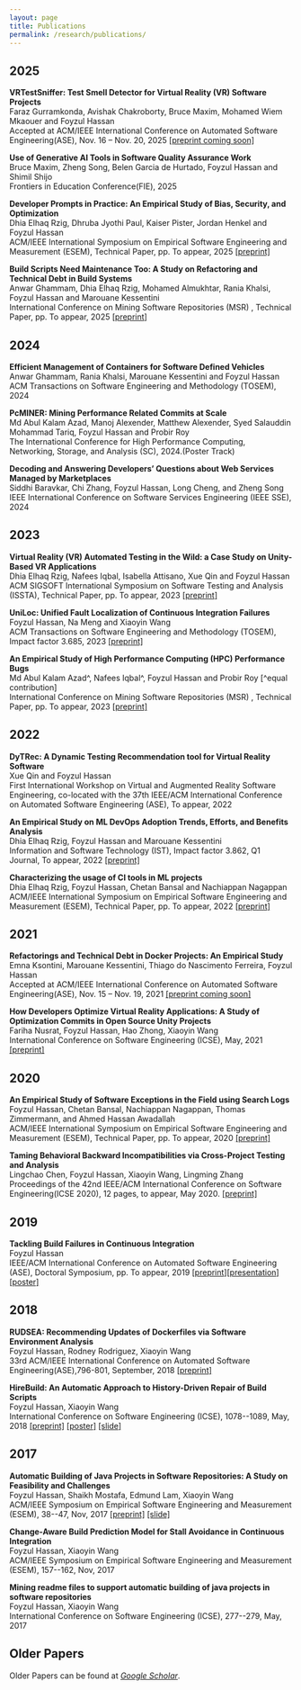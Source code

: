 ```yaml
---
layout: page
title: Publications
permalink: /research/publications/
---
```

2025
--
**VRTestSniffer: Test Smell Detector for Virtual Reality (VR) Software Projects**<br/>
Faraz Gurramkonda, Avishak Chakroborty, Bruce Maxim, Mohamed Wiem Mkaouer and Foyzul Hassan<br/>
Accepted at ACM/IEEE International Conference on Automated Software Engineering(ASE), Nov. 16 – Nov. 20, 2025
<a href="/../../files/ASE2025_VRTestSmell.pdf" target="_blank">[preprint coming soon]</a>


**Use of Generative AI Tools in Software Quality Assurance Work**<br/>
Bruce Maxim, Zheng Song, Belen Garcia de Hurtado, Foyzul Hassan and Shimil Shijo<br/>
Frontiers in Education Conference(FIE), 2025


**Developer Prompts in Practice: An Empirical Study of Bias, Security, and Optimization**<br/>
Dhia Elhaq Rzig, Dhruba Jyothi Paul, Kaiser Pister, Jordan Henkel and Foyzul Hassan<br/>
ACM/IEEE International Symposium on Empirical Software Engineering and Measurement (ESEM), Technical Paper, pp. To appear, 2025
<a href="/../../files/ESEM2025_PromptDoctor.pdf" target="_blank">[preprint]</a>


**Build Scripts Need Maintenance Too: A Study on Refactoring and Technical Debt in Build Systems**<br/>
Anwar Ghammam, Dhia Elhaq Rzig, Mohamed Almukhtar, Rania Khalsi, Foyzul Hassan and Marouane Kessentini<br/>
International Conference on Mining Software Repositories (MSR) , Technical Paper, pp. To appear, 2025
<a href="/../../files/MSR25_Build_Refactoring.pdf" target="_blank">[preprint]</a>


2024
--
**Efficient Management of Containers for Software Defined Vehicles**<br/>
Anwar Ghammam, Rania Khalsi, Marouane Kessentini and Foyzul Hassan<br/>
ACM Transactions on Software Engineering and Methodology (TOSEM), 2024

**PcMINER: Mining Performance Related Commits at Scale**<br/>
Md Abul Kalam Azad, Manoj Alexender, Matthew Alexender, Syed Salauddin Mohammad Tariq, Foyzul Hassan and Probir Roy<br/>
The International Conference for High Performance Computing, Networking, Storage, and Analysis (SC), 2024.(Poster Track)

**Decoding and Answering Developers’ Questions about Web Services Managed by Marketplaces**<br/>
Siddhi Baravkar, Chi Zhang, Foyzul Hassan, Long Cheng, and Zheng Song<br/>
IEEE International Conference on Software Services Engineering (IEEE SSE), 2024



2023
--
**Virtual Reality (VR) Automated Testing in the Wild: a Case Study on Unity-Based VR Applications**<br/>
Dhia Elhaq Rzig, Nafees Iqbal, Isabella Attisano, Xue Qin and Foyzul Hassan<br/>
ACM SIGSOFT International Symposium on Software Testing and Analysis (ISSTA), Technical Paper, pp. To appear, 2023
<a href="/../../files/ISSTA2023.pdf" target="_blank">[preprint]</a>


**UniLoc: Unified Fault Localization of Continuous Integration Failures**<br/>
Foyzul Hassan, Na Meng and Xiaoyin Wang<br/>
ACM Transactions on Software Engineering and Methodology (TOSEM), Impact factor 3.685, 2023
<a href="/../../files/TOSEM2023.pdf" target="_blank">[preprint]</a>


**An Empirical Study of High Performance Computing (HPC) Performance Bugs**<br/>
Md Abul Kalam Azad^, Nafees Iqbal^, Foyzul Hassan and Probir Roy [^equal contribution]<br/>
International Conference on Mining Software Repositories (MSR) , Technical Paper, pp. To appear, 2023
<a href="/../../files/MSR23_HPC.pdf" target="_blank">[preprint]</a>


2022
--

**DyTRec: A Dynamic Testing Recommendation tool for Virtual Reality Software**<br/>
Xue Qin and Foyzul Hassan<br/>
First International Workshop on Virtual and Augmented Reality Software Engineering, co-located with the 37th IEEE/ACM International Conference on Automated Software Engineering (ASE), To appear, 2022 


**An Empirical Study on ML DevOps Adoption Trends, Efforts, and Benefits Analysis**<br/>
Dhia Elhaq Rzig, Foyzul Hassan and Marouane Kessentini<br/>
Information and Software Technology (IST), Impact factor 3.862, Q1 Journal, To appear, 2022 
<a href="/../../files/IST2022_Preprint.pdf" target="_blank">[preprint]</a>

**Characterizing the usage of CI tools in ML projects**<br/>
Dhia Elhaq Rzig, Foyzul Hassan, Chetan Bansal and Nachiappan Nagappan<br/>
ACM/IEEE International Symposium on Empirical Software Engineering and Measurement (ESEM), Technical Paper, pp. To appear, 2022
<a href="/../../files/ESEM_2022.pdf" target="_blank">[preprint]</a>


2021
--
**Refactorings and Technical Debt in Docker Projects: An Empirical Study**<br/>
Emna Ksontini, Marouane Kessentini, Thiago do Nascimento Ferreira, Foyzul Hassan<br/>
Accepted at ACM/IEEE International Conference on Automated Software Engineering(ASE), Nov. 15 – Nov. 19, 2021
<a href="/../../files/DockerRefactoring.pdf" target="_blank">[preprint coming soon]</a>

**How Developers Optimize Virtual Reality Applications: A Study of Optimization Commits in Open Source Unity Projects**<br/>
Fariha Nusrat, Foyzul Hassan, Hao Zhong, Xiaoyin Wang<br/>
International Conference on Software Engineering (ICSE), May, 2021
<a href="/../../files/VRPerfBugStudyICSE21.pdf" target="_blank">[preprint]</a>


2020
--
**An Empirical Study of Software Exceptions in the Field using Search Logs**<br/>
Foyzul Hassan, Chetan Bansal, Nachiappan Nagappan, Thomas Zimmermann, and Ahmed Hassan Awadallah<br/>
ACM/IEEE International Symposium on Empirical Software Engineering and Measurement (ESEM), Technical Paper, pp. To appear, 2020
<a href="https://arxiv.org/abs/2006.00385" target="_blank">[preprint]</a>


**Taming Behavioral Backward Incompatibilities via Cross-Project Testing and Analysis**<br/>
Lingchao Chen, Foyzul Hassan, Xiaoyin Wang, Lingming Zhang<br/>
Proceedings of the 42nd IEEE/ACM International Conference on Software Engineering(ICSE 2020), 12 pages, to appear, May 2020. 
<a href="/../../files/icse2020a.pdf" target="_blank">[preprint]</a> 

2019
--
**Tackling Build Failures in Continuous Integration**<br/>
Foyzul Hassan<br/>
IEEE/ACM International Conference on Automated Software Engineering (ASE), Doctoral Symposium, pp. To appear, 2019
<a href="/../../files/DoctoralSymp_ASE.pdf" target="_blank">[preprint]</a><a href="/../../files/ASE2019_DS_Slide.pdf" target="_blank">[presentation]</a><a href="/../../files/ASE2019_DS_Poster.pdf" target="_blank">[poster]</a>


2018
--
**RUDSEA: Recommending Updates of Dockerfiles via Software Environment Analysis**<br/>
Foyzul Hassan, Rodney Rodriguez, Xiaoyin Wang<br/>
33rd ACM/IEEE International Conference on Automated Software Engineering(ASE),796-801, September, 2018
<a href="/../../files/ASE_2018.pdf" target="_blank">[preprint]</a>

**HireBuild: An Automatic Approach to History-Driven Repair of Build Scripts**<br/>
Foyzul Hassan, Xiaoyin Wang<br/>
International Conference on Software Engineering (ICSE), 1078--1089, May, 2018
<a href="/../../files/ICSE_2018.pdf" target="_blank">[preprint]</a> <a href="/../../files/ICSE_2018_Poster.pdf" target="_blank">[poster]</a> <a href="/../../files/HireBuild.pptx" target="_blank">[slide]</a>

2017
--

**Automatic Building of Java Projects in Software Repositories: A Study on Feasibility and Challenges**<br/>
Foyzul Hassan, Shaikh Mostafa, Edmund Lam, Xiaoyin Wang<br/>
ACM/IEEE Symposium on Empirical Software Engineering and Measurement (ESEM), 38--47, Nov, 2017
<a href="/../../files/ESEM_2017_1.pdf" target="_blank">[preprint]</a> <a href="/../../files/ESEM_2017_1_Slide.pdf" target="_blank">[slide]</a>

**Change-Aware Build Prediction Model for Stall Avoidance in Continuous Integration**<br/>
Foyzul Hassan, Xiaoyin Wang<br/>
ACM/IEEE Symposium on Empirical Software Engineering and Measurement (ESEM), 157--162, Nov, 2017
      
**Mining readme files to support automatic building of java projects in software repositories**  
Foyzul Hassan, Xiaoyin Wang<br/>
International Conference on Software Engineering (ICSE), 277--279, May, 2017

Older Papers
--

Older Papers can be found at <em><a class="tosu" href="https://scholar.google.com/citations?user=b9Kw58UAAAAJ&hl=en&oi=ao" target="_blank">Google Scholar</a></em>.

